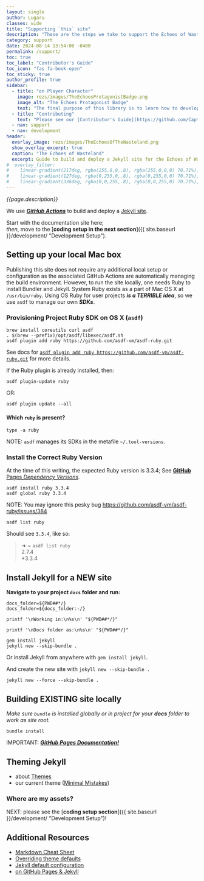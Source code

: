 ```yaml
---
layout: single
author: Lugaru
classes: wide
title: "Supporting `this` site"
description: "These are the steps we take to support the Echoes of Wasteland site building locally."
category: support
date: 2024-08-14 13:54:00 -0400
permalink: /support/
toc: true
toc_label: "Contributor's Guide"
toc_icon: "fas fa-book-open"
toc_sticky: true
author_profile: true
sidebar:
  - title: "on Player Character"
    image: rezs/images/TheEchoesProtagonistBadge.png
    image_alt: "The Echoes Protagonist Badge"
    text: "The final purpose of this library is to learn how to develop character arcs and capture the essence in a software artifact."
  - title: "Contributing"
    text: "Please see our [Contributor's Guide](https://github.com/CaptainLugaru/the-echoes-of-wasteland/blob/main/CONTRIBUTING.md) and join our [community](https://github.com/CaptainLugaru/the-echoes-of-wasteland/graphs/contributors/)!"
  - nav: support
  - nav: development
header:
  overlay_image: rezs/images/TheEchoesOfTheWasteland.png  
  show_overlay_excerpt: true
  caption: "The Echoes of Wasteland"
  excerpt: Guide to build and deploy a Jekyll site for the Echoes of Wasteland.
#  overlay_filter:
#    linear-gradient(217deg, rgba(255,0,0,.8), rgba(255,0,0,0) 70.71%),
#    linear-gradient(127deg, rgba(0,255,0,.8), rgba(0,255,0,0) 70.71%),
#    linear-gradient(336deg, rgba(0,0,255,.8), rgba(0,0,255,0) 70.71%);
---
```


_{{page.description}}_

We use [**_GitHub Actions_**](https://jekyllrb.com/docs/github-pages/ "Jekyll GitHub Actions") to build and deploy a [Jekyll site](https://jekyllrb.com/ "Jekyll").

Start with the documentation site here;<br/>
_then_, move to the [**coding setup in the next section**]({{ site.baseurl }}/development/ "Development Setup"). 

## Setting up your local Mac box

Publishing this site does not require any additional local setup or configuration
as the associated GitHub Actions are automatically managing the build environment.
However, to run the site locally, one needs Ruby to install Bundler and Jekyll.
System Ruby exists as a part of Mac OS X at `/usr/bin/ruby`.
Using OS Ruby for user projects **_is a TERRIBLE idea_**, so we use `asdf` to manage our own **_SDKs_**.

### Provisioning Project Ruby SDK on OS X (`asdf`)

```shell
brew install coreutils curl asdf
. $(brew --prefix)/opt/asdf/libexec/asdf.sh
asdf plugin add ruby https://github.com/asdf-vm/asdf-ruby.git
```

See docs for [`asdf plugin add ruby https://github.com/asdf-vm/asdf-ruby.git`](https://github.com/asdf-vm/asdf-ruby "asdf plugin ruby home") for more details.

If the Ruby plugin is already installed, then:

```shell
asdf plugin-update ruby 
```

OR:

```shell
asdf plugin update --all
```

#### Which `ruby` is present?

```shell
type -a ruby
```

NOTE: `asdf` manages its SDKs in the metafile `~/.tool-versions`.

### Install the Correct Ruby Version

At the time of this writing, the expected Ruby version is 3.3.4; See [**GitHub** Pages _Dependency Versions_](https://pages.github.com/versions/ "GitHub Pages uses the following dependencies and versions").

```shell
asdf install ruby 3.3.4
asdf global ruby 3.3.4
```

NOTE: You may ignore this pesky bug https://github.com/asdf-vm/asdf-ruby/issues/384

```shell
asdf list ruby
```

Should see `3.3.4`, like so:

> ➜  ~ `asdf list ruby`\
> 2.7.4\
> *3.3.4
 
## Install Jekyll for a NEW site

**Navigate to your project `docs` folder and run:**

```shell
docs_folder=${PWD##*/}
docs_folder=${docs_folder:-/}

printf '\nWorking in:\n%s\n' "${PWD##*/}"

printf '\nDocs folder as:\n%s\n' "${PWD##*/}"

gem install jekyll
jekyll new --skip-bundle .
```

Or install Jekyll from anywhere with `gem install jekyll`.

And create the new site with `jekyll new --skip-bundle .`

```shell
jekyll new --force --skip-bundle .
```

## Building EXISTING site locally

_Make sure `bundle` is installed globally or in project for your **docs** folder to work as site root._

```shell
bundle install
```

IMPORTANT: [**_GitHub Pages Documentation!_**](https://docs.github.com/en/pages/setting-up-a-github-pages-site-with-jekyll/creating-a-github-pages-site-with-jekyll "GitHub Pages Documentation")

## Theming Jekyll

- about [Themes](https://jekyllrb.com/docs/themes/)
- our current theme ([Minimal Mistakes](https://github.com/mmistakes/minimal-mistakes))

### Where are my assets?

NEXT: please see the [**coding setup section**]({{ site.baseurl }}/development/ "Development Setup")!

## Additional Resources

- [Markdown Cheat Sheet](https://www.markdownguide.org/cheat-sheet/ "Markdown Guide dot Org")
- [Overriding theme defaults](https://jekyllrb.com/docs/themes/#overriding-theme-defaults "Jekyll Themes")
- [Jekyll default configuration](https://jekyllrb.com/docs/configuration/default/ "Jekyll Configuration")
- [on GitHub Pages & Jekyll](https://docs.github.com/en/pages/setting-up-a-github-pages-site-with-jekyll "Setting up a GitHub Pages site with Jekyll")